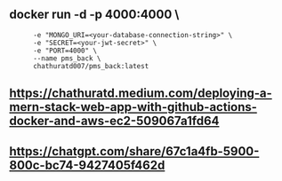 ##  docker run -d -p 4000:4000 \
          -e "MONGO_URI=<your-database-connection-string>" \
          -e "SECRET=<your-jwt-secret>" \
          -e "PORT=4000" \
          --name pms_back \
          chathuratd007/pms_back:latest



##  https://chathuratd.medium.com/deploying-a-mern-stack-web-app-with-github-actions-docker-and-aws-ec2-509067a1fd64

## https://chatgpt.com/share/67c1a4fb-5900-800c-bc74-9427405f462d
